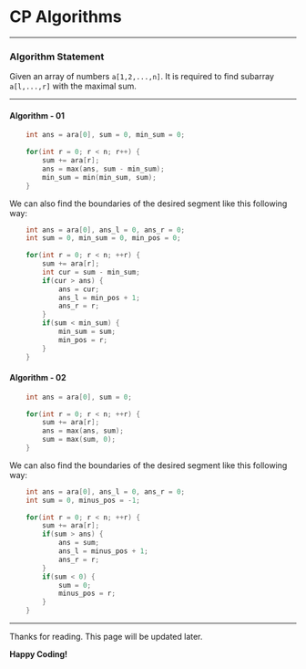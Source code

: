 # CP Algorithms

---

### Algorithm Statement

Given an array of numbers `a[1,2,...,n]`. It is required to find subarray `a[l,...,r]` with the maximal sum.

---

#### Algorithm - 01

```cpp
	int ans = ara[0], sum = 0, min_sum = 0;
	
	for(int r = 0; r < n; r++) {
		sum += ara[r];
		ans = max(ans, sum - min_sum);
		min_sum = min(min_sum, sum);
	}
```
We can also find the boundaries of the desired segment like this following way:

```cpp
	int ans = ara[0], ans_l = 0, ans_r = 0;
	int sum = 0, min_sum = 0, min_pos = 0;
	
	for(int r = 0; r < n; ++r) {
		sum += ara[r];
		int cur = sum - min_sum;
		if(cur > ans) {
			ans = cur;
			ans_l = min_pos + 1;
			ans_r = r;
		}
		if(sum < min_sum) {
			min_sum = sum;
			min_pos = r;
		}
	}
```

#### Algorithm - 02

``` cpp
	int ans = ara[0], sum = 0;
	
	for(int r = 0; r < n; ++r) {
		sum += ara[r];
		ans = max(ans, sum);
		sum = max(sum, 0);
	}
```

We can also find the boundaries of the desired segment like this following way:

```cpp
	int ans = ara[0], ans_l = 0, ans_r = 0;
	int sum = 0, minus_pos = -1;
	
	for(int r = 0; r < n; ++r) {
		sum += ara[r];
		if(sum > ans) {
			ans = sum;
			ans_l = minus_pos + 1;
			ans_r = r;
		}
		if(sum < 0) {
			sum = 0;
			minus_pos = r;
		}
	}
```

---

Thanks for reading. This page will be updated later.

**Happy Coding!**
